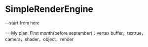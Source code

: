 # SimpleRenderEngine
--start from here

---My plan:
First month(before september)：vertex buffer，textrue，camera，shader，object，render
